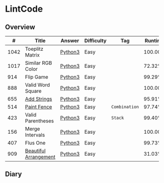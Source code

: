 # LintCode

## Overview

| #| Title|Answer|Difficulty|Tag|Runtime|Notes|
| --- | --- | --- | --- | --- | --- |---|
|1042| Toeplitz Matrix | [Python3](https://github.com/RENHANFEI/LintCode/1042.py)   |Easy||100.00%||
|1017| Similar RGB Color | [Python3](https://github.com/RENHANFEI/LintCode/1017.py)   |Easy||72.32%||
|914| Flip Game | [Python3](https://github.com/RENHANFEI/LintCode/914.py)   |Easy||99.29%||
|888| Valid Word Square | [Python3](https://github.com/RENHANFEI/LintCode/888.py)   |Easy||100.00%||
|655| [Add Strings](https://www.lintcode.com/problem/add-strings/description?_from=ladder&&fromId=18) | [Python3](https://github.com/RENHANFEI/LintCode/655.py)   |Easy||95.91%||
|514| [Paint Fence](https://www.lintcode.com/problem/paint-fence/description?_from=ladder&&fromId=18) | [Python3](https://github.com/RENHANFEI/LintCode/514.py)   |Easy|`Combination`|97.74%||
|423| Valid Parentheses | [Python3](https://github.com/RENHANFEI/LintCode/423.py)   |Easy|`Stack`|99.40%||
|156| Merge Intervals | [Python3](https://github.com/RENHANFEI/LintCode/156.py)   |Easy||100.00%||
|407| Flus One | [Python3](https://github.com/RENHANFEI/LintCode/407.py)   |Easy||99.73%||
|909| [Beautiful Arrangement](https://www.lintcode.com/problem/beautiful-arrangement/?_from=ladder&&fromId=18) | [Python3](https://github.com/RENHANFEI/LintCode/909.py)   |Easy||31.03%||

## Diary

